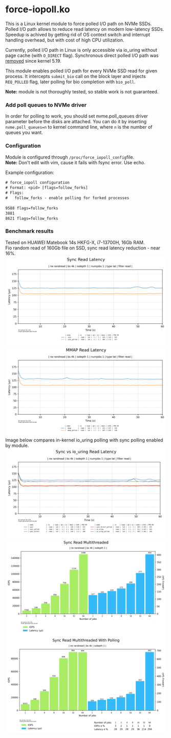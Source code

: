 # force-iopoll.ko
This is a Linux kernel module to force polled I/O path on NVMe SSDs.\
Polled I/O path allows to reduce read latency on modern low-latency SSDs. Speedup is achived by getting rid of OS context switch and interrupt handling overhead, but with cost of high CPU utilization. 

Currently, polled I/O path in Linux is only accessible via io_uring without page cache (with `O_DIRECT` flag). Synchronous direct polled I/O path was [removed](https://patchwork.kernel.org/project/linux-mm/patch/20220420143110.2679002-1-ming.lei@redhat.com/#24824449) since kernel 5.19.

This module enables polled I/O path for every NVMe SSD read for given process. It intercepts `submit_bio` call on the block layer and injects `REQ_POLLED` flag, later polling for bio completion with `bio_poll`.

**Note:** module is not thoroughly tested, so stable work is not guaranteed.

### Add poll queues to NVMe driver

In order for polling to work, you should set nvme.poll_queues driver parameter before the disks are attached. You can do it by inserting `nvme.poll_queues=n` to kernel command line, where `n` is the number of queues you want. 

### Configuration
Module is configured through `/proc/force_iopoll_config`file.\
**Note:** Don't edit with vim, cause it fails with fsync error. Use echo.

Example configuration:
```
# force_iopoll configuration
# Format: <pid> [flags=follow_forks]
# Flags:
# 	follow_forks - enable polling for forked processes

9588 flags=follow_forks
3881
8621 flags=follow_forks
```

### Benchmark results
Tested on HUAWEI Matebook 14s HKFG-X, i7-13700H, 16Gb RAM.\
Fio random read of 160Gb file on SSD, sync read latency reduction - near 16%.
![sync read latency benchmark](images/sync_read_latency.png)
![mmap read latency benchmark](images/mmap_read_latency.png)
Image below compares in-kernel io_uring polling with sync polling enabled by module.
![io_uring vs module benchmark](images/sync_vs_uring_read_latency.png)
![multithread benchmark](images/multithread.png)
![multithread polled benchmark](images/multithread_polled.png)

